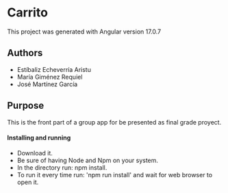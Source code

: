 # Carrito

This project was generated with Angular version 17.0.7

## Authors
 - Estíbaliz Echeverría Aristu
 - María Giménez Requiel
 - José Martínez García 

## Purpose

This is the front part of a group app for be presented as final grade proyect.


#### Installing and running

- Download it.
- Be sure of having Node and Npm on your system.
- In the directory run: npm install.
- To run it every time run: 'npm run install' and wait for web browser to open it.
